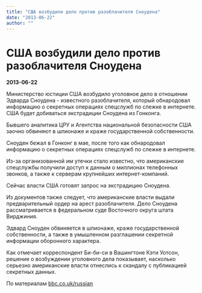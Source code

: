 ```yaml
---
title: "США возбудили дело против разоблачителя Сноудена"
date: "2013-06-22"
author: ""
---
```


# США возбудили дело против разоблачителя Сноудена

**2013-06-22** 

Министерство юстиции США возбудило уголовное дело в отношении Эдварда Сноудена - известного разоблачителя, который обнародовал информацию о секретных операциях спецслужб по слежке в интернете. США будет добиваться экстрадиции Сноудена из Гонконга.

Бывшего аналитика ЦРУ и Агентства национальной безопасности США заочно обвиняют в шпионаже и краже государственной собственности.

Сноуден бежал в Гонконг в мае, после того как обнародовал информацию о секретных операциях спецслужб по слежке в интернете.

Из-за организованной им утечки стало известно, что американские спецслужбы получили доступ к данным о миллионах телефонных звонков, а также к серверам крупнейших интернет-компаний.

Сейчас власти США готовят запрос на экстрадицию Сноудена.

Из документов также следует, что американские власти выдали предварительный ордер на арест разоблачителя. Дело Сноудена рассматривается в федеральном суде Восточного округа штата Вирджиния.

Эдвард Сноуден обвиняется в шпионаже, краже государственной собственности, а также в умышленном разглашении секретной информации оборонного характера.

Как отмечает корреспондент Би-би-си в Вашингтоне Кэти Уотсон, решение о возбуждении уголовного дела показывает, насколько серьезно американские власти отнеслись к скандалу с публикацией секретных данных.

По материалам [bbc.co.uk/russian](http://www.bbc.co.uk/russian)